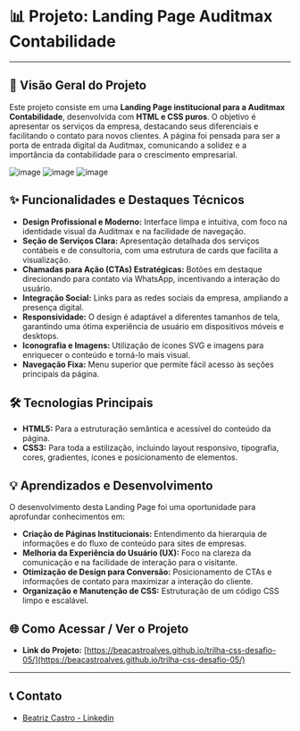 # 📊 Projeto: Landing Page Auditmax Contabilidade

---

## 🎯 Visão Geral do Projeto

Este projeto consiste em uma **Landing Page institucional para a Auditmax Contabilidade**, desenvolvida com **HTML e CSS puros**. O objetivo é apresentar os serviços da empresa, destacando seus diferenciais e facilitando o contato para novos clientes. A página foi pensada para ser a porta de entrada digital da Auditmax, comunicando a solidez e a importância da contabilidade para o crescimento empresarial.

![image](https://github.com/user-attachments/assets/51e73f1b-e6d7-4db9-8c9d-03aed868f926)
![image](https://github.com/user-attachments/assets/a8ce0e37-e0ea-49f1-8eb1-b4ef9aa9b4e5)
![image](https://github.com/user-attachments/assets/1655a136-61df-474b-ac00-1c9c1fb15755)


## ✨ Funcionalidades e Destaques Técnicos

* **Design Profissional e Moderno:** Interface limpa e intuitiva, com foco na identidade visual da Auditmax e na facilidade de navegação.
* **Seção de Serviços Clara:** Apresentação detalhada dos serviços contábeis e de consultoria, com uma estrutura de cards que facilita a visualização.
* **Chamadas para Ação (CTAs) Estratégicas:** Botões em destaque direcionando para contato via WhatsApp, incentivando a interação do usuário.
* **Integração Social:** Links para as redes sociais da empresa, ampliando a presença digital.
* **Responsividade:** O design é adaptável a diferentes tamanhos de tela, garantindo uma ótima experiência de usuário em dispositivos móveis e desktops.
* **Iconografia e Imagens:** Utilização de ícones SVG e imagens para enriquecer o conteúdo e torná-lo mais visual.
* **Navegação Fixa:** Menu superior que permite fácil acesso às seções principais da página.

## 🛠️ Tecnologias Principais

* **HTML5:** Para a estruturação semântica e acessível do conteúdo da página.
* **CSS3:** Para toda a estilização, incluindo layout responsivo, tipografia, cores, gradientes, ícones e posicionamento de elementos.

## 💡 Aprendizados e Desenvolvimento

O desenvolvimento desta Landing Page foi uma oportunidade para aprofundar conhecimentos em:

* **Criação de Páginas Institucionais:** Entendimento da hierarquia de informações e do fluxo de conteúdo para sites de empresas.
* **Melhoria da Experiência do Usuário (UX):** Foco na clareza da comunicação e na facilidade de interação para o visitante.
* **Otimização de Design para Conversão:** Posicionamento de CTAs e informações de contato para maximizar a interação do cliente.
* **Organização e Manutenção de CSS:** Estruturação de um código CSS limpo e escalável.

## 🌐 Como Acessar / Ver o Projeto

* **Link do Projeto:** [https://beacastroalves.github.io/trilha-css-desafio-05/](https://beacastroalves.github.io/trilha-css-desafio-05/)

---

## 📞 Contato

* [Beatriz Castro - Linkedin](https://www.linkedin.com/in/beatrizdecastroalves/)
